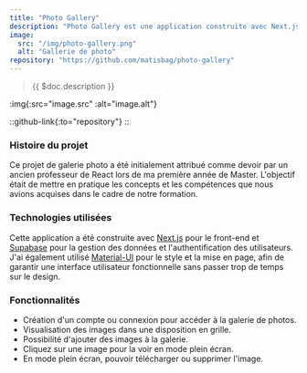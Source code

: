 ```yaml
---
title: "Photo Gallery"
description: "Photo Gallery est une application construite avec Next.js. Elle s'inspire de Google Photos, offrant une interface utilisateur simplifiée et une expérience de navigation fluide."
image:
  src: "/img/photo-gallery.png"
  alt: "Gallerie de photo"
repository: "https://github.com/matisbag/photo-gallery"
---
```


> {{ $doc.description }}

:img{:src="image.src" :alt="image.alt"}

::github-link{:to="repository"}
::

### Histoire du projet

Ce projet de galerie photo a été initialement attribué comme devoir par un ancien professeur de React lors de ma première année de Master. L'objectif était de mettre en pratique les concepts et les compétences que nous avions acquises dans le cadre de notre formation.

### Technologies utilisées

Cette application a été construite avec [Next.js](https://nextjs.org/) pour le front-end et [Supabase](https://supabase.com/) pour la gestion des données et l'authentification des utilisateurs. J'ai également utilisé [Material-UI](https://mui.com/) pour le style et la mise en page, afin de garantir une interface utilisateur fonctionnelle sans passer trop de temps sur le design.

### Fonctionnalités

- Création d'un compte ou connexion pour accéder à la galerie de photos.
- Visualisation des images dans une disposition en grille.
- Possibilité d'ajouter des images à la galerie.
- Cliquez sur une image pour la voir en mode plein écran.
- En mode plein écran, pouvoir télécharger ou supprimer l'image.
